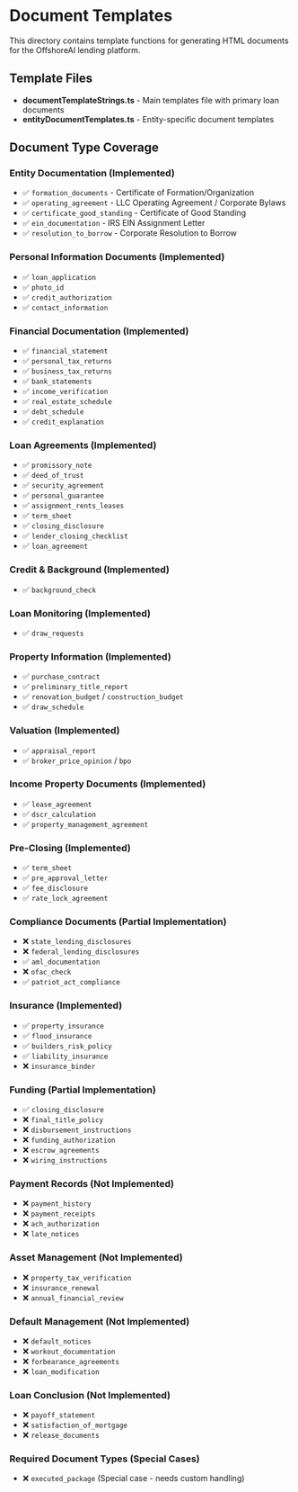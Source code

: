 # Document Templates

This directory contains template functions for generating HTML documents for the OffshoreAI lending platform.

## Template Files

- **documentTemplateStrings.ts** - Main templates file with primary loan documents
- **entityDocumentTemplates.ts** - Entity-specific document templates

## Document Type Coverage

### Entity Documentation (Implemented)
- ✅ `formation_documents` - Certificate of Formation/Organization
- ✅ `operating_agreement` - LLC Operating Agreement / Corporate Bylaws
- ✅ `certificate_good_standing` - Certificate of Good Standing
- ✅ `ein_documentation` - IRS EIN Assignment Letter
- ✅ `resolution_to_borrow` - Corporate Resolution to Borrow

### Personal Information Documents (Implemented)
- ✅ `loan_application`
- ✅ `photo_id`
- ✅ `credit_authorization`
- ✅ `contact_information`

### Financial Documentation (Implemented)
- ✅ `financial_statement`
- ✅ `personal_tax_returns`
- ✅ `business_tax_returns`
- ✅ `bank_statements`
- ✅ `income_verification`
- ✅ `real_estate_schedule`
- ✅ `debt_schedule`
- ✅ `credit_explanation`

### Loan Agreements (Implemented)
- ✅ `promissory_note`
- ✅ `deed_of_trust`
- ✅ `security_agreement`
- ✅ `personal_guarantee`
- ✅ `assignment_rents_leases`
- ✅ `term_sheet`
- ✅ `closing_disclosure`
- ✅ `lender_closing_checklist`
- ✅ `loan_agreement`

### Credit & Background (Implemented)
- ✅ `background_check`

### Loan Monitoring (Implemented)
- ✅ `draw_requests`

### Property Information (Implemented)
- ✅ `purchase_contract`
- ✅ `preliminary_title_report`
- ✅ `renovation_budget` / `construction_budget`
- ✅ `draw_schedule`

### Valuation (Implemented)
- ✅ `appraisal_report`
- ✅ `broker_price_opinion` / `bpo`

### Income Property Documents (Implemented)
- ✅ `lease_agreement`
- ✅ `dscr_calculation`
- ✅ `property_management_agreement`

### Pre-Closing (Implemented)
- ✅ `term_sheet`
- ✅ `pre_approval_letter`
- ✅ `fee_disclosure`
- ✅ `rate_lock_agreement`

### Compliance Documents (Partial Implementation)
- ❌ `state_lending_disclosures`
- ❌ `federal_lending_disclosures`
- ✅ `aml_documentation`
- ❌ `ofac_check`
- ✅ `patriot_act_compliance`

### Insurance (Implemented)
- ✅ `property_insurance`
- ✅ `flood_insurance`
- ✅ `builders_risk_policy`
- ✅ `liability_insurance`
- ❌ `insurance_binder`

### Funding (Partial Implementation)
- ✅ `closing_disclosure`
- ❌ `final_title_policy`
- ❌ `disbursement_instructions`
- ❌ `funding_authorization`
- ❌ `escrow_agreements`
- ❌ `wiring_instructions`

### Payment Records (Not Implemented)
- ❌ `payment_history`
- ❌ `payment_receipts`
- ❌ `ach_authorization`
- ❌ `late_notices`

### Asset Management (Not Implemented)
- ❌ `property_tax_verification`
- ❌ `insurance_renewal`
- ❌ `annual_financial_review`

### Default Management (Not Implemented)
- ❌ `default_notices`
- ❌ `workout_documentation`
- ❌ `forbearance_agreements`
- ❌ `loan_modification`

### Loan Conclusion (Not Implemented)
- ❌ `payoff_statement`
- ❌ `satisfaction_of_mortgage`
- ❌ `release_documents`

### Required Document Types (Special Cases)
- ❌ `executed_package` (Special case - needs custom handling) 